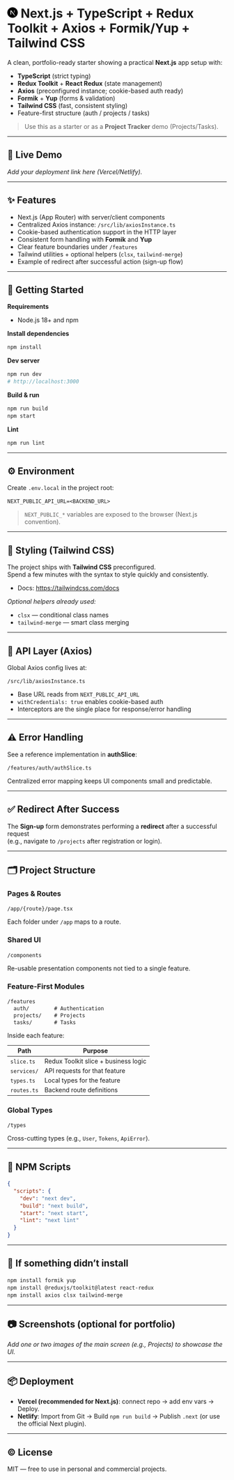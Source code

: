 # <img src="https://raw.githubusercontent.com/devicons/devicon/master/icons/nextjs/nextjs-original.svg" width="24" /> Next.js + TypeScript + Redux Toolkit + Axios + Formik/Yup + Tailwind CSS

A clean, portfolio-ready starter showing a practical **Next.js** app setup with:
- **TypeScript** (strict typing)
- **Redux Toolkit** + **React Redux** (state management)
- **Axios** (preconfigured instance; cookie-based auth ready)
- **Formik** + **Yup** (forms & validation)
- **Tailwind CSS** (fast, consistent styling)
- Feature-first structure (auth / projects / tasks)

> Use this as a starter or as a **Project Tracker** demo (Projects/Tasks).

---

## 🔗 Live Demo
_Add your deployment link here (Vercel/Netlify)._

---

## ✨ Features
- Next.js (App Router) with server/client components
- Centralized Axios instance: `/src/lib/axiosInstance.ts`
- Cookie-based authentication support in the HTTP layer
- Consistent form handling with **Formik** and **Yup**
- Clear feature boundaries under `/features`
- Tailwind utilities + optional helpers (`clsx`, `tailwind-merge`)
- Example of redirect after successful action (sign-up flow)

---

## 🚀 Getting Started

**Requirements**
- Node.js 18+ and npm

**Install dependencies**
```bash
npm install
```

**Dev server**
```bash
npm run dev
# http://localhost:3000
```

**Build & run**
```bash
npm run build
npm start
```

**Lint**
```bash
npm run lint
```

---

## ⚙️ Environment

Create `.env.local` in the project root:

```
NEXT_PUBLIC_API_URL=<BACKEND_URL>
```

> `NEXT_PUBLIC_*` variables are exposed to the browser (Next.js convention).

---

## 🎨 Styling (Tailwind CSS)

The project ships with **Tailwind CSS** preconfigured.  
Spend a few minutes with the syntax to style quickly and consistently.

- Docs: https://tailwindcss.com/docs

_Optional helpers already used:_
- `clsx` — conditional class names
- `tailwind-merge` — smart class merging

---

## 📡 API Layer (Axios)

Global Axios config lives at:

```
/src/lib/axiosInstance.ts
```

- Base URL reads from `NEXT_PUBLIC_API_URL`
- `withCredentials: true` enables cookie-based auth
- Interceptors are the single place for response/error handling

---

## ⚠️ Error Handling

See a reference implementation in **authSlice**:

```
/features/auth/authSlice.ts
```

Centralized error mapping keeps UI components small and predictable.

---

## ✅ Redirect After Success

The **Sign-up** form demonstrates performing a **redirect** after a successful request  
(e.g., navigate to `/projects` after registration or login).

---

## 🗂️ Project Structure

### Pages & Routes
```
/app/{route}/page.tsx
```
Each folder under `/app` maps to a route.

### Shared UI
```
/components
```
Re-usable presentation components not tied to a single feature.

### Feature-First Modules
```
/features
  auth/        # Authentication
  projects/    # Projects
  tasks/       # Tasks
```
Inside each feature:

| Path         | Purpose                                  |
|--------------|-------------------------------------------|
| `slice.ts`   | Redux Toolkit slice + business logic      |
| `services/`  | API requests for that feature             |
| `types.ts`   | Local types for the feature               |
| `routes.ts`  | Backend route definitions                 |

### Global Types
```
/types
```
Cross-cutting types (e.g., `User`, `Tokens`, `ApiError`).

---

## 📜 NPM Scripts

```json
{
  "scripts": {
    "dev": "next dev",
    "build": "next build",
    "start": "next start",
    "lint": "next lint"
  }
}
```

---

## 🧩 If something didn’t install

```bash
npm install formik yup
npm install @reduxjs/toolkit@latest react-redux
npm install axios clsx tailwind-merge
```

---

## 📷 Screenshots (optional for portfolio)

_Add one or two images of the main screen (e.g., Projects) to showcase the UI._

---

## 📦 Deployment

- **Vercel (recommended for Next.js)**: connect repo → add env vars → Deploy.
- **Netlify**: Import from Git → Build `npm run build` → Publish `.next` (or use the official Next plugin).

---

## © License
MIT — free to use in personal and commercial projects.
